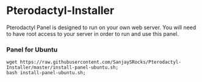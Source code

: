 # Pterodactyl-Installer
Pterodactyl Panel is designed to run on your own web server. You will need to have root access to your server in order to run and use this panel.

### Panel for Ubuntu

    wget https://raw.githubusercontent.com/SanjaySRocks/Pterodactyl-Installer/master/install-panel-ubuntu.sh;
    bash install-panel-ubuntu.sh;
